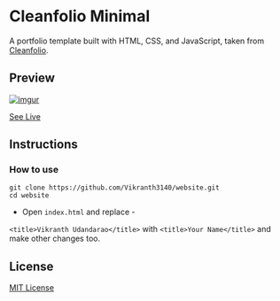 <h1>Cleanfolio Minimal</h1>

A portfolio template built with HTML, CSS, and JavaScript, taken from <a href= "https://github.com/rajshekhar26/cleanfolio-minimal">Cleanfolio</a>.

<h2>Preview</h2>

[![imgur](https://i.imgur.com/5z7cvMz.gif)](https://rajshekhar26.github.io/cleanfolio-minimal)

[See Live](https://vikranth3140.github.io/website/)

<h2>Instructions</h2>
<h3>How to use</h3>

```shell
git clone https://github.com/Vikranth3140/website.git
cd website
```

- Open `index.html` and replace -

`<title>Vikranth Udandarao</title>` with `<title>Your Name</title>` and make other changes too.

<h2>License</h2>

[MIT License](LICENSE)
